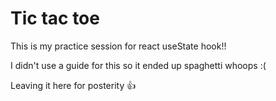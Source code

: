 # Tic tac toe

This is my practice session for react useState hook!!   

I didn't use a guide for this so it ended up spaghetti whoops :(  

Leaving it here for posterity 👍
